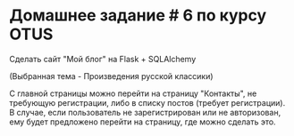 <html> 
<head> 
<title>homework_04</title> 
</head> 
<body> 
<H1>Домашнее задание # 6 по курсу OTUS</H1> 
<P>Сделать сайт "Мой блог" на Flask + SQLAlchemy</P> 
<P>(Выбранная тема - Произведения русской классики)</P> 
<div>
С главной страницы можно перейти на страницу "Контакты", 
не требующую регистрации, либо в списку постов (требует регистрации). 
В случае, если пользователь не зарегистрирован или не авторизован, ему будет предложено 
перейти на страницу, где можно сделать это. 
</div>
</body> 
</html>